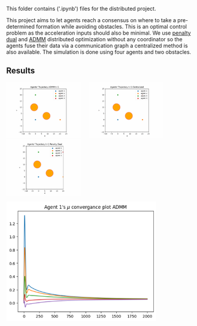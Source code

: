 This folder contains ('.ipynb') files for the distributed project.

This project aims to let agents reach a consensus on where to take a pre-determined formation while avoiding obstacles. This is an optimal control problem as the acceleration inputs should also be minimal. We use [penalty dual](https://books.google.com/books?hl=en&lr=&id=MVngCQAAQBAJ&oi=fnd&pg=PP7&dq=Distributed+Optimization-Based+Control+of+Multi%3FAgent+Networks+in+Complex+Environments&ots=2eZv-v9Azp&sig=KpQ_7E9bFEtZGwoFB8PgfjZvnwE#v=onepage&q=Distributed%20Optimization-Based%20Control%20of%20Multi%3FAgent%20Networks%20in%20Complex%20Environments&f=false) and [ADMM](https://web.stanford.edu/~boyd/papers/pdf/admm_distr_stats.pdf) distributed optimization without any coordinator so the agents fuse their data via a communication graph a centralized method is also available. The simulation is done using four agents and two obstacles.


## Results

<img src="gifs/admm.gif" width="200"> &nbsp; &nbsp;
<img src="gifs/centralized.gif" width="200"> &nbsp; &nbsp;
<img src="gifs/penalty_dual.gif" width="200"> &nbsp; &nbsp;

<img src="gifs/output.png" width="400">

